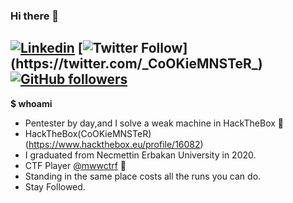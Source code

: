 ### Hi there 👋
[![Linkedin](https://img.icons8.com/material/24/000000/linkedin--v1.png)](https://www.linkedin.com/in/muhammed-said-bakirci/)
[![Twitter Follow](https://img.shields.io/twitter/url?style=social&url=https%3A%2F%2Ftwitter.com%2F_CoOKieMNSTeR_)](https://twitter.com/_CoOKieMNSTeR_)
[![GitHub followers](https://img.shields.io/github/followers/CoOKieMNSTeR?style=flat-square)](https://github.com/CoOKieMNSTeR?tab=followers)
---
**$ whoami** 
- Pentester by day,and I solve a weak machine in HackTheBox  🎉
- HackTheBox(CoOKieMNSTeR)(https://www.hackthebox.eu/profile/16082)
- I graduated from Necmettin Erbakan University in 2020. 
- CTF Player [@mwwctrf](https://twitter.com/mwwctr) 🚩
- Standing in the same place costs all the runs you can do.
- Stay Followed. 

